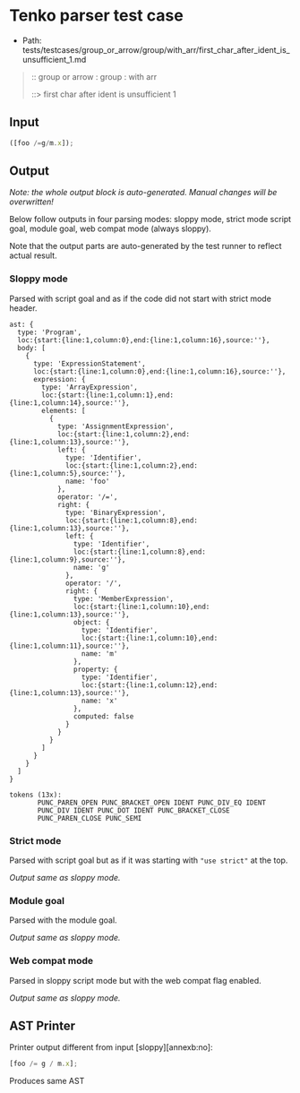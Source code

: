 # Tenko parser test case

- Path: tests/testcases/group_or_arrow/group/with_arr/first_char_after_ident_is_unsufficient_1.md

> :: group or arrow : group : with arr
>
> ::> first char after ident is unsufficient 1

## Input

`````js
([foo /=g/m.x]);
`````

## Output

_Note: the whole output block is auto-generated. Manual changes will be overwritten!_

Below follow outputs in four parsing modes: sloppy mode, strict mode script goal, module goal, web compat mode (always sloppy).

Note that the output parts are auto-generated by the test runner to reflect actual result.

### Sloppy mode

Parsed with script goal and as if the code did not start with strict mode header.

`````
ast: {
  type: 'Program',
  loc:{start:{line:1,column:0},end:{line:1,column:16},source:''},
  body: [
    {
      type: 'ExpressionStatement',
      loc:{start:{line:1,column:0},end:{line:1,column:16},source:''},
      expression: {
        type: 'ArrayExpression',
        loc:{start:{line:1,column:1},end:{line:1,column:14},source:''},
        elements: [
          {
            type: 'AssignmentExpression',
            loc:{start:{line:1,column:2},end:{line:1,column:13},source:''},
            left: {
              type: 'Identifier',
              loc:{start:{line:1,column:2},end:{line:1,column:5},source:''},
              name: 'foo'
            },
            operator: '/=',
            right: {
              type: 'BinaryExpression',
              loc:{start:{line:1,column:8},end:{line:1,column:13},source:''},
              left: {
                type: 'Identifier',
                loc:{start:{line:1,column:8},end:{line:1,column:9},source:''},
                name: 'g'
              },
              operator: '/',
              right: {
                type: 'MemberExpression',
                loc:{start:{line:1,column:10},end:{line:1,column:13},source:''},
                object: {
                  type: 'Identifier',
                  loc:{start:{line:1,column:10},end:{line:1,column:11},source:''},
                  name: 'm'
                },
                property: {
                  type: 'Identifier',
                  loc:{start:{line:1,column:12},end:{line:1,column:13},source:''},
                  name: 'x'
                },
                computed: false
              }
            }
          }
        ]
      }
    }
  ]
}

tokens (13x):
       PUNC_PAREN_OPEN PUNC_BRACKET_OPEN IDENT PUNC_DIV_EQ IDENT
       PUNC_DIV IDENT PUNC_DOT IDENT PUNC_BRACKET_CLOSE
       PUNC_PAREN_CLOSE PUNC_SEMI
`````

### Strict mode

Parsed with script goal but as if it was starting with `"use strict"` at the top.

_Output same as sloppy mode._

### Module goal

Parsed with the module goal.

_Output same as sloppy mode._

### Web compat mode

Parsed in sloppy script mode but with the web compat flag enabled.

_Output same as sloppy mode._

## AST Printer

Printer output different from input [sloppy][annexb:no]:

````js
[foo /= g / m.x];
````

Produces same AST
